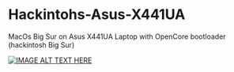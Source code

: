 # Hackintohs-Asus-X441UA
MacOs Big Sur on Asus X441UA Laptop with OpenCore bootloader (hackintosh Big Sur)


[![IMAGE ALT TEXT HERE](https://img.youtube.com/vi/3NozjDuMZkk/0.jpg)](https://www.youtube.com/watch?v=3NozjDuMZkk)
